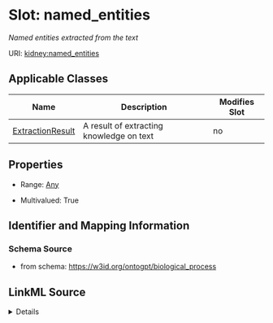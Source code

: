 

# Slot: named_entities


_Named entities extracted from the text_



URI: [kidney:named_entities](http://w3id.org/ontogpt/kidney-templatenamed_entities)



<!-- no inheritance hierarchy -->





## Applicable Classes

| Name | Description | Modifies Slot |
| --- | --- | --- |
| [ExtractionResult](ExtractionResult.md) | A result of extracting knowledge on text |  no  |







## Properties

* Range: [Any](Any.md)

* Multivalued: True





## Identifier and Mapping Information







### Schema Source


* from schema: https://w3id.org/ontogpt/biological_process




## LinkML Source

<details>
```yaml
name: named_entities
description: Named entities extracted from the text
from_schema: https://w3id.org/ontogpt/biological_process
rank: 1000
multivalued: true
alias: named_entities
owner: ExtractionResult
domain_of:
- ExtractionResult
range: Any
inlined: true
inlined_as_list: true

```
</details>